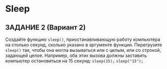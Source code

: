 # Sleep

## ЗАДАНИЕ 2 (Вариант 2)

Создайте функцию `sleep()`, приостанавливающую работу компьютера на столько секунд, 
сколько указано в аргументе функции. Перегрузите `sleep()` так, чтобы она могла 
вызываться или с целым, или со строкой, задающей целое. Например, оба этих вызова 
должны заставить компьютер остановиться на 15 секунд:  `sleep(15);` `sleep("15");`
